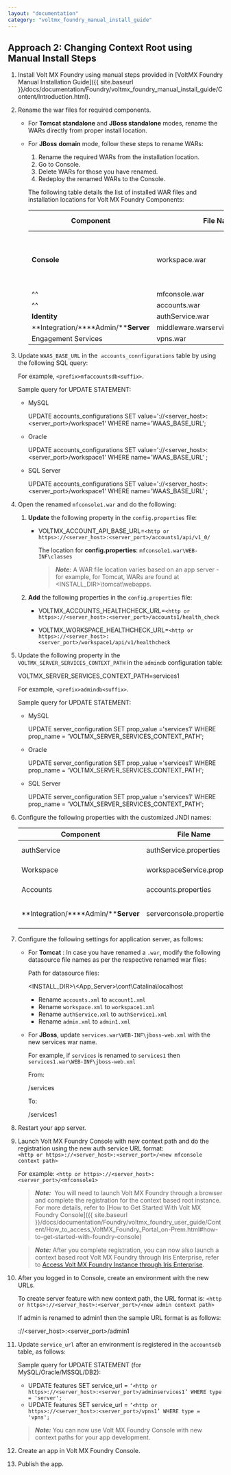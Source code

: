 ```yaml
---
layout: "documentation"
category: "voltmx_foundry_manual_install_guide"
---
```

                             

Approach 2: Changing Context Root using Manual Install Steps
------------------------------------------------------------

1.  Install Volt MX Foundry using manual steps provided in [VoltMX Foundry Manual Installation Guide]({{ site.baseurl }}/docs/documentation/Foundry/voltmx_foundry_manual_install_guide/Content/Introduction.html).
2.  Rename the war files for required components.
    *   For **Tomcat standalone** and **JBoss standalone** modes, rename the WARs directly from proper install location.
    *   For **JBoss** **domain** mode, follow these steps to rename WARs:
        
        1.  Rename the required WARs from the installation location.
        2.  Go to Console.
        3.  Delete WARs for those you have renamed.
        4.  Redeploy the renamed WARs to the Console.
        
        The following table details the list of installed WAR files and installation locations for Volt MX Foundry Components:
        
        | Component | File Name | Renamed WAR files | Path for installed WAR files for Volt MX Foundry |
        | --- | --- | --- | --- |
        | **Console** | workspace.war | workspace`1`.war | **Tomcat** (standalone mode): `<VoltMX Foundry Install Path>\tomcat\webapps` **JBoss** (standalone mode): `<VoltMX Foundry Install Path>\jboss > standalone\deployments`   |
        |^^| mfconsole.war | mfconsole`1`.war |
        |^^| accounts.war | accounts`1`.war |
        | **Identity** | authService.war | authService`1`.war |
        | **Integration/****Admin/****Server** | middleware.warservices.waradmin.war | middleware`1`.warservices`1`.waradmin`1`.war |
        | Engagement Services | vpns.war | vpns`1`.war |
        

1.  Update `WAAS_BASE_URL` in the  `accounts_connfigurations` table by using the following SQL query:
    
    For example, `<prefix>mfaccountsdb<suffix>`.
    
    Sample query for UPDATE STATEMENT:
    
    *   MySQL
        
        UPDATE accounts\_configurations SET value='<http or https>://<server\_host>:<server\_port>/workspace1' WHERE name='WAAS\_BASE\_URL';
        
    *   Oracle
        
        UPDATE accounts\_configurations SET value='<http or https>://<server\_host>:<server\_port>/workspace1' WHERE name='WAAS\_BASE\_URL' ;
        
    *   SQL Server
        
        UPDATE accounts\_configurations SET value='<http or https>://<server\_host>:<server\_port>/workspace1' WHERE name='WAAS\_BASE\_URL' ;
        
2.  Open the renamed `mfconsole1.war` and do the following:
    1.  **Update** the following property in the `config.properties` file:
        *   VOLTMX\_ACCOUNT\_API\_BASE\_URL=`<http or https>://<server_host>:<server_port>/accounts1/api/v1_0/`
            
            The location for **config.properties**: `mfconsole1.war\WEB-INF\classes`
            
            > **_Note:_** A WAR file location varies based on an app server - for example, for Tomcat, WARs are found at <INSTALL\_DIR>\\tomcat\\webapps.
            
    2.  **Add** the following properties in the `config.properties` file:
        *   VOLTMX\_ACCOUNTS\_HEALTHCHECK\_URL=`<http or https>://<server_host>:<server_port>/accounts1/health_check`
            
        *   VOLTMX\_WORKSPACE\_HEALTHCHECK\_URL=`<http or https>://<server_host>:<server_port>/workspace1/api/v1/healthcheck`
            
3.  Update the following property in the `VOLTMX_SERVER_SERVICES_CONTEXT_PATH` in the `admindb` configuration table:
    
    VOLTMX\_SERVER\_SERVICES\_CONTEXT\_PATH=services1
    
    For example, `<prefix>admindb<suffix>`.
    
    Sample query for UPDATE STATEMENT:
    
    *   MySQL
        
        UPDATE server\_configuration SET prop\_value ='services1' WHERE prop\_name = 'VOLTMX\_SERVER\_SERVICES\_CONTEXT\_PATH';
        
    *   Oracle
        
        UPDATE server\_configuration SET prop\_value ='services1' WHERE prop\_name = 'VOLTMX\_SERVER\_SERVICES\_CONTEXT\_PATH';
        
    *   SQL Server
        
        UPDATE server\_configuration SET prop\_value ='services1' WHERE prop\_name = 'VOLTMX\_SERVER\_SERVICES\_CONTEXT\_PATH';
        
4.  Configure the following properties with the customized JNDI names:
    
    | Component | File Name | File Name | Properties to be added/updated |
    | --- | --- | --- | --- |
    | authService | authService.properties | authService.war\\WEB-INF\\classes | WEBSPHERE\_AUTHCONFIGDB\_JNDI\_NAME=jdbc/authconfigWEBSPHERE\_AUTHGLOBALDB\_JNDI\_NAME=jdbc/authglobaldb |
    | Workspace | workspaceService.properties | Workspace.war\\WEB-INF\\classes | WEBSPHERE\_WAASGLOBALDB\_JNDI\_NAME=jdbc/workspacesglobaldb WEBSPHERE\_WORKSPACESDB\_JNDI\_NAME=jdbc/workspacesglobaldb |
    | Accounts | accounts.properties | Accounts.war\\WEB-INF\\classes | ACCOUNTS\_DB\_JNDI\_NAME=jdbc/voltmxaccounts REPORTS\_DB\_JNDI\_NAME=jdbc/voltmxreports |
    | **Integration/****Admin/****Server** | serverconsole.properties | admin.war\\WEB-INF\\middleware\\middleware-bootconfig\\admin | admindb.jndi.name=jdbc/voltmxadmindb reportsdb.jndi.name=jdbc/voltmxreports |
    
5.  Configure the following settings for application server, as follows:
    *   For **Tomcat** : In case you have renamed a `.war`, modify the following datasource file names as per the respective renamed war files:
        
        Path for datasource files:
        
        <INSTALL\_DIR>\\<App\_Server>\\conf\\Catalina\\localhost
        
        *   Rename `accounts.xml` to `account1.xml`
        *   Rename `workspace.xml` to `workspace1.xml`
        *   Rename `authService.xml` to `authService1.xml`
        *   Rename `admin.xml` to `admin1.xml`
        
    *   For **JBoss**, update `services.war\WEB-INF\jboss-web.xml` with the new services war name.
        
        For example, if `services` is renamed to `services1` then `services1.war\WEB-INF\jboss-web.xml`
        
        From:
        
        <context-root>/services</context-root>
        
        To:
        
        <context-root>/services1</context-root>
        
6.  Restart your app server.
7.  Launch Volt MX Foundry Console with new context path and do the registration using the new auth service URL format:  
    `<http or https>://<server_host>:<server_port>/<new mfconsole context path>  
    `
    
    For example: `<http or https>://<server_host>:<server_port>/<mfconsole1>`
    
    > **_Note:_**  You will need to launch Volt MX Foundry through a browser and complete the registration for the context based root instance.  
    For more details, refer to [How to Get Started With Volt MX Foundry Console]({{ site.baseurl }}/docs/documentation/Foundry/voltmx_foundry_user_guide/Content/How_to_access_VoltMX_Foundry_Portal_on-Prem.html#how-to-get-started-with-foundry-console)
    
    > **_Note:_** After you complete registration, you can now also launch a context based root Volt MX Foundry through Iris Enterprise, refer to [Access Volt MX Foundry Instance through Iris Enterprise](#ContextRootIris).
    
8.  After you logged in to Console, create an environment with the new URLs.
    
    To create server feature with new context path, the URL format is: `<http or https>://<server_host>:<server_port>/<new admin context path>`
    
    If admin is renamed to admin1 then the sample URL format is as follows:
    
    <http or https>://<server\_host>:<server\_port>/admin1
    
9.  Update `service_url` after an environment is registered in the `accountsdb` table, as follows:
    
    Sample query for UPDATE STATEMENT (for MySQL/Oracle/MSSQL/DB2):
    
    *   UPDATE features SET service\_url = `‘<http or https>://<server_host>:<server_port>/adminservices1’ WHERE type = 'server';`
    *   UPDATE features SET service\_url = `‘<http or https>://<server_host>:<server_port>/vpns1’ WHERE type = 'vpns';`
    
    > **_Note:_** You can now use Volt MX Foundry Console with new context paths for your app development.
    
10.  Create an app in Volt MX Foundry Console.
11.  Publish the app.
